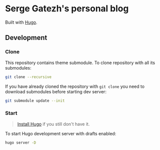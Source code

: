 # Serge Gatezh's personal blog

Built with [Hugo](https://gohugo.io/).

## Development

### Clone

This repository contains theme submodule. To clone repository with all its submodules:

```sh
git clone --recursive
```

If you have already cloned the repository with `git clone` you need to download submodules before starting dev server:

```sh
git submodule update --init
```

### Start

> [Install Hugo](https://gohugo.io/getting-started/installing/) if you still don't have it.

To start Hugo development server with drafts enabled:

```sh
hugo server -D
```
